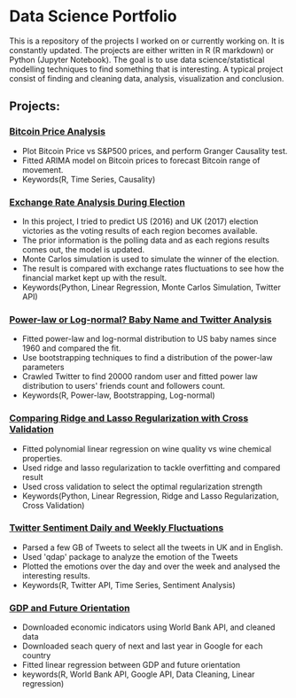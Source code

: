 # Data Science Portfolio

This is a repository of the projects I worked on or currently working on. It is constantly updated. The projects are either written in R (R markdown) or Python (Jupyter Notebook). The goal is to use data science/statistical modelling techniques to find something that is interesting. A typical project consist of finding and cleaning data, analysis, visualization and conclusion.

## Projects:

###  [Bitcoin Price Analysis](https://github.com/alexhuang1117/Data-Science-Portfolio/blob/master/Bitcoin_Analysis/Bitcoin_Analysis.md)
* Plot Bitcoin Price vs S&P500 prices, and perform Granger Causality test.
* Fitted ARIMA model on Bitcoin prices to forecast Bitcoin range of movement.
* Keywords(R, Time Series, Causality)


###  [Exchange Rate Analysis During Election](https://github.com/alexhuang1117/Data-Science-Portfolio/blob/master/FX_Analysis_During_Election/main.ipynb)
* In this project, I tried to predict US (2016) and UK (2017) election victories as the voting results of each region becomes available.
* The prior information is the polling data and as each regions results comes out, the model is updated.
* Monte Carlos simulation is used to simulate the winner of the election.
* The result is compared with exchange rates fluctuations to see how the financial market kept up with the result.
* Keywords(Python, Linear Regression, Monte Carlos Simulation, Twitter API)


###  [Power-law or Log-normal? Baby Name and Twitter Analysis](https://github.com/alexhuang1117/Data-Science-Portfolio/blob/master/Power_Law_vs_Lognormal_US_Babynames/Power_Law_vs_Lognormal_US_Babynames.md)
* Fitted power-law and log-normal distribution to US baby names since 1960 and compared the fit.
* Use bootstrapping techniques to find a distribution of the power-law parameters
* Crawled Twitter to find 20000 random user and fitted power law distribution to users' friends count and followers count.
* Keywords(R, Power-law, Bootstrapping, Log-normal)
  
  
### [Comparing Ridge and Lasso Regularization with Cross Validation](https://github.com/alexhuang1117/Data-Science-Portfolio/blob/master/Ridge_Lasso_CV_Comparison/main.ipynb)
* Fitted polynomial linear regression on wine quality vs wine chemical properties.
* Used ridge and lasso regularization to tackle overfitting and compared result
* Used cross validation to select the optimal regularization strength
* Keywords(Python, Linear Regression, Ridge and Lasso Regularization, Cross Validation) 
 
 
### [Twitter Sentiment Daily and Weekly Fluctuations](https://github.com/alexhuang1117/Data-Science-Portfolio/blob/master/Twitter_Sentiement_Analysis/Twitter_sentiment_Analysis.md)
* Parsed a few GB of Tweets to select all the tweets in UK and in English.
* Used 'qdap' package to analyze the emotion of the Tweets
* Plotted the emotions over the day and over the week and analysed the interesting results.
* Keywords(R, Twitter API, Time Series, Sentiment Analysis)
  
### [GDP and Future Orientation](https://github.com/alexhuang1117/Data-Science-Portfolio/blob/master/GDP%20and%20Future%20Orientation/GDP_and_Future_Orientation.md)
* Downloaded economic indicators using World Bank API, and cleaned data
* Downloaded seach query of next and last year in Google for each country
* Fitted linear regression between GDP and future orientation
* keywords(R, World Bank API, Google API, Data Cleaning, Linear regression)

